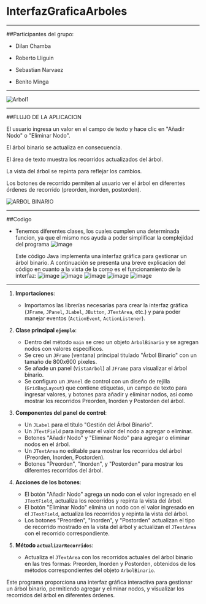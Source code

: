 # InterfazGraficaArboles
---

##Participantes del grupo:

- Dilan Chamba

- Roberto Lliguin

- Sebastian Narvaez

- Benito Minga

---
![Arbol1](https://github.com/manuelminga/InterfazGraficaArboles/assets/166522911/dbe3f0a1-3313-4376-8133-689864ec6529)

---

##FLUJO DE LA APLICACION

El usuario ingresa un valor en el campo de texto y hace clic en "Añadir Nodo" o "Eliminar Nodo".

El árbol binario se actualiza en consecuencia.
    
El área de texto muestra los recorridos actualizados del árbol.
    
La vista del árbol se repinta para reflejar los cambios.
    
Los botones de recorrido permiten al usuario ver el árbol en diferentes órdenes de recorrido (preorden, inorden, postorden).
    
![ARBOL BINARIO](https://github.com/manuelminga/InterfazGraficaArboles/assets/166523151/721753cb-53bf-458b-8224-30a6f900c6cc)

---
##Codigo

- Tenemos diferentes clases, los cuales cumplen una determinada funcion, ya que el mismo nos ayuda a poder simplificar la complejidad del programa
  ![image](https://github.com/manuelminga/InterfazGraficaArboles/assets/166523434/175baf6b-9173-4ee3-9063-a60bdfc9b884)



  Este código Java implementa una interfaz gráfica para gestionar un árbol binario. A continuación se presenta una breve explicacion del código en cuanto a la vista de la como es el funcionamiento de la interfaz:
  ![image](https://github.com/manuelminga/InterfazGraficaArboles/assets/166523434/47b53db9-de62-48c3-a416-631211a5765d)
  ![image](https://github.com/manuelminga/InterfazGraficaArboles/assets/166523434/c04ab3a6-b9a1-4c9b-a422-4c96662864cb)
  ![image](https://github.com/manuelminga/InterfazGraficaArboles/assets/166523434/e0bb7fcc-caf1-40d1-97c7-231af4ba04a4)
  ![image](https://github.com/manuelminga/InterfazGraficaArboles/assets/166523434/783e243a-9d83-49b6-9eb3-8ff6b383f36d)
  ![image](https://github.com/manuelminga/InterfazGraficaArboles/assets/166523434/0c57d439-c639-4aa6-8c22-6ffe54a83c8e)

---
1. **Importaciones**:
   - Importamos las librerías necesarias para crear la interfaz gráfica (`JFrame`, `JPanel`, `JLabel`, `JButton`, `JTextArea`, etc.) y para poder manejar eventos (`ActionEvent`, `ActionListener`).
     
2. **Clase principal `ejemplo`**:
   - Dentro del método `main` se creo un objeto `ArbolBinario` y se agregan nodos con valores específicos.
   - Se creo un `JFrame` (ventana) principal titulado "Árbol Binario" con un tamaño de 800x600 píxeles.
   - Se añade un panel (`VistaArbol`) al `JFrame` para visualizar el árbol binario.
   - Se configuro un `JPanel` de control con un diseño de rejilla (`GridBagLayout`) que contiene etiquetas, un campo de texto para ingresar valores, y botones para añadir y eliminar nodos, así como mostrar los recorridos Preorden, Inorden y Postorden del árbol.

3. **Componentes del panel de control**:
   - Un `JLabel` para el título "Gestión del Árbol Binario".
   - Un `JTextField` para ingresar el valor del nodo a agregar o eliminar.
   - Botones "Añadir Nodo" y "Eliminar Nodo" para agregar o eliminar nodos en el árbol.
   - Un `JTextArea` no editable para mostrar los recorridos del árbol (Preorden, Inorden, Postorden).
   - Botones "Preorden", "Inorden", y "Postorden" para mostrar los diferentes recorridos del árbol.

4. **Acciones de los botones**:
   - El botón "Añadir Nodo" agrega un nodo con el valor ingresado en el `JTextField`, actualiza los recorridos y repinta la vista del árbol.
   - El botón "Eliminar Nodo" elimina un nodo con el valor ingresado en el `JTextField`, actualiza los recorridos y repinta la vista del árbol.
   - Los botones "Preorden", "Inorden", y "Postorden" actualizan el tipo de recorrido mostrado en la vista del árbol y actualizan el `JTextArea` con el recorrido correspondiente.

5. **Método `actualizarRecorridos`**:
   - Actualiza el `JTextArea` con los recorridos actuales del árbol binario en las tres formas: Preorden, Inorden y Postorden, obtenidos de los métodos correspondientes del objeto `ArbolBinario`.

Este programa proporciona una interfaz gráfica interactiva para gestionar un árbol binario, permitiendo agregar y eliminar nodos, y visualizar los recorridos del árbol en diferentes órdenes.

